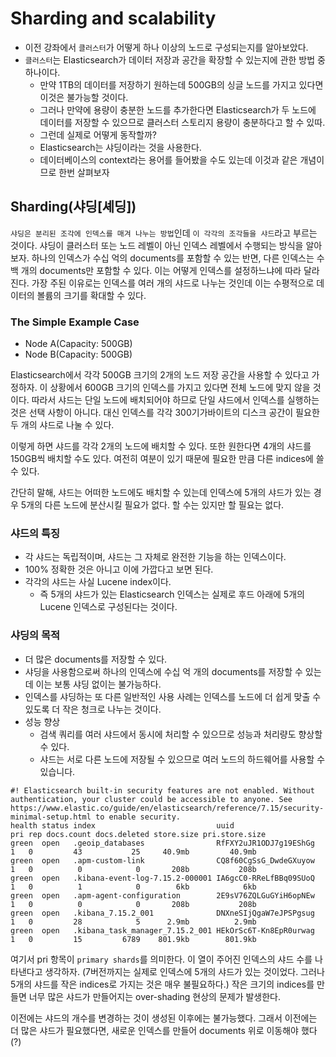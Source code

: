 # Sharding and scalability

-   이전 강좌에서 `클러스터`가 어떻게 하나 이상의 노드로 구성되는지를 알아보았다.
-   `클러스터`는 Elasticsearch가 데이터 저장과 공간을 확장할 수 있는지에 관한 방법 중 하나이다.
    -   만약 1TB의 데이터를 저장하기 원하는데 500GB의 싱글 노드를 가지고 있다면 이것은 불가능할 것이다.
    -   그러나 만약에 용량이 충분한 노드를 추가한다면 Elasticsearch가 두 노드에 데이터를 저장할 수 있으므로 클러스터 스토리지 용량이 충분하다고 할 수 있따.
    -   그런데 실제로 어떻게 동작할까?
    -   Elasticsearch는 샤딩이라는 것을 사용한다.
    -   데이터베이스의 context라는 용어를 들어봤을 수도 있는데 이것과 같은 개념이므로 한번 살펴보자

## Sharding(샤딩[셰딩])

`샤딩은 분리된 조각에 인덱스를 매겨 나누는 방법`인데 `이 각각의 조각들을 샤드`라고 부르는 것이다.
샤딩이 클러스터 또는 노드 레벨이 아닌 인덱스 레벨에서 수행되는 방식을 알아보자.
하나의 인덱스가 수십 억의 documents를 포함할 수 있는 반면, 다른 인덱스는 수백 개의 documents만 포함할 수 있다. 이는 어떻게 인덱스를 설정하느냐에 따라 달라진다.
가장 주된 이유로는 인덱스를 여러 개의 샤드로 나누는 것인데 이는 수평적으로 데이터의 볼륨의 크기를 확대할 수 있다.

### The Simple Example Case

-   Node A(Capacity: 500GB)
-   Node B(Capacity: 500GB)

Elasticsearch에서 각각 500GB 크기의 2개의 노드 저장 공간을 사용할 수 있다고 가정하자.
이 상황에서 600GB 크기의 인덱스를 가지고 있다면 전체 노드에 맞지 않을 것이다.
따라서 샤드는 단일 노드에 배치되어야 하므로 단일 샤드에서 인덱스를 실행하는 것은 선택 사항이 아니다.
대신 인덱스를 각각 300기가바이트의 디스크 공간이 필요한 두 개의 샤드로 나눌 수 있다.

이렇게 하면 샤드를 각각 2개의 노드에 배치할 수 있다. 또한 원한다면 4개의 샤드를 150GB씩 배치할 수도 있다.
여전히 여분이 있기 때문에 필요한 만큼 다른 indices에 쓸 수 있다.

간단히 말해, 샤드는 어떠한 노드에도 배치할 수 있는데 인덱스에 5개의 샤드가 있는 경우 5개의 다른 노드에 분산시킬 필요가 없다. 할 수는 있지만 할 필요는 없다.

### 샤드의 특징

-   각 샤드는 독립적이며, 샤드는 그 자체로 완전한 기능을 하는 인덱스이다.
-   100% 정확한 것은 아니고 이에 가깝다고 보면 된다.
-   각각의 샤드는 사실 Lucene index이다.
    -   즉 5개의 샤드가 있는 Elasticsearch 인덱스는 실제로 후드 아래에 5개의 Lucene 인덱스로 구성된다는 것이다.

### 샤딩의 목적

-   더 많은 documents를 저장할 수 있다.
-   샤딩을 사용함으로써 하나의 인덱스에 수십 억 개의 documents를 저장할 수 있는데 이는 보통 샤딩 없이는 불가능하다.
-   인덱스를 샤딩하는 또 다른 일반적인 사용 사례는 인덱스를 노드에 더 쉽게 맞출 수 있도록 더 작은 청크로 나누는 것이다.
-   성능 향상
    -   검색 쿼리를 여러 샤드에서 동시에 처리할 수 있으므로 성능과 처리량도 향상할 수 있다.
    -   샤드는 서로 다른 노드에 저장될 수 있으므로 여러 노드의 하드웨어를 사용할 수 있습니다.

```
#! Elasticsearch built-in security features are not enabled. Without authentication, your cluster could be accessible to anyone. See https://www.elastic.co/guide/en/elasticsearch/reference/7.15/security-minimal-setup.html to enable security.
health status index                           uuid                   pri rep docs.count docs.deleted store.size pri.store.size
green  open   .geoip_databases                RfFXY2uJR1ODJ7g19EShGg   1   0         43           25     40.9mb         40.9mb
green  open   .apm-custom-link                CQ8f60CgSsG_DwdeGXuyow   1   0          0            0       208b           208b
green  open   .kibana-event-log-7.15.2-000001 IA6gcC0-RReLfBBq09SUoQ   1   0          1            0        6kb            6kb
green  open   .apm-agent-configuration        2E9sV76ZQLGuGYiH6opNEw   1   0          0            0       208b           208b
green  open   .kibana_7.15.2_001              DNXneSIjQgaW7eJPSPgsug   1   0         28            5      2.9mb          2.9mb
green  open   .kibana_task_manager_7.15.2_001 HEkOrSc6T-Kn8EpR0urwag   1   0         15         6789    801.9kb        801.9kb

```

여기서 pri 항목이 `primary shards`를 의미한다.
이 열이 주어진 인덱스의 샤드 수를 나타낸다고 생각하자.
(7버전까지는 실제로 인덱스에 5개의 샤드가 있는 것이었다. 그러나 5개의 샤드를 작은 indices로 가지는 것은 매우 불필요하다.)
작은 크기의 indices를 만들면 너무 많은 샤드가 만들어지는 over-shading 현상의 문제가 발생한다.

이전에는 샤드의 개수를 변경하는 것이 생성된 이후에는 불가능했다.
그래서 이전에는 더 많은 샤드가 필요했다면, 새로운 인덱스를 만들어 documents 위로 이동해야 했다 (?)
